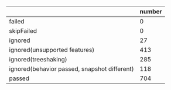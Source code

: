 |  | number |
|----| ---- |
| failed | 0 |
| skipFailed | 0 |
| ignored | 27 |
| ignored(unsupported features) | 413 |
| ignored(treeshaking) | 285 |
| ignored(behavior passed, snapshot different) | 118 |
| passed | 704 |
